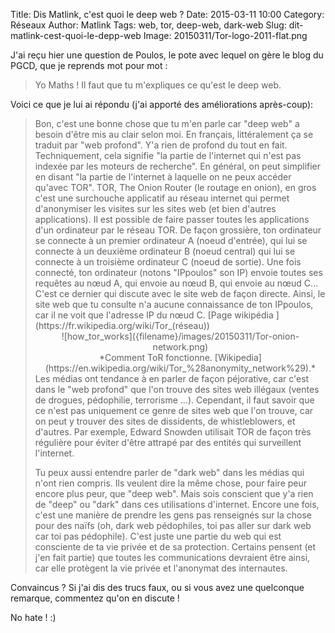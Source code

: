Title: Dis Matlink, c'est quoi le deep web ?
Date: 2015-03-11 10:00
Category: Réseaux
Author: Matlink
Tags: web, tor, deep-web, dark-web
Slug: dit-matlink-cest-quoi-le-depp-web
Image: 20150311/Tor-logo-2011-flat.png

J'ai reçu hier une question de Poulos, le pote avec lequel on gère le blog du PGCD, que je reprends mot pour mot : 
<blockquote>
Yo Maths ! Il faut que tu m'expliques ce qu'est le deep web.
</blockquote>

Voici ce que je lui ai répondu (j'ai apporté des améliorations après-coup): 
<blockquote>
Bon, c'est une bonne chose que tu m'en parle car "deep web" a besoin d'être mis au clair selon moi.
En français, littéralement ça se traduit par "web profond". Y'a rien de profond du tout en fait. Techniquement, cela signifie "la partie de l'internet qui n'est pas indexée par les moteurs de recherche". En général, on peut simplifier en disant "la partie de l'internet à laquelle on ne peux accéder qu'avec TOR".
TOR, The Onion Router (le routage en onion), en gros c'est une surchouche applicatif au réseau internet qui permet d'anonymiser les visites sur les sites web (et bien d'autres applications). Il est possible de faire passer toutes les applications d'un ordinateur par le réseau TOR. De façon grossière, ton ordinateur se connecte à un premier ordinateur A (noeud d'entrée), qui lui se connecte à un deuxième ordinateur B (noeud central) qui lui se connecte à un troisième ordinateur C (noeud de sortie). Une fois connecté, ton ordinateur (notons "IPpoulos" son IP) envoie toutes ses requêtes au nœud A, qui envoie au nœud B, qui envoie au nœud C... C'est ce dernier qui discute avec le site web de façon directe. Ainsi, le site web que tu consulte n'a aucune connaissance de ton IPpoulos, car il ne voit que l'adresse IP du nœud C. [Page wikipédia ](https://fr.wikipedia.org/wiki/Tor_(réseau))
<center>![how_tor_works]({filename}/images/20150311/Tor-onion-network.png)<br/>*Comment ToR fonctionne. [Wikipedia](https://en.wikipedia.org/wiki/Tor_%28anonymity_network%29).*</center>
Les médias ont tendance à en parler de façon péjorative, car c'est dans le "web profond" que l'on trouve des sites web illégaux (ventes de drogues, pédophilie, terrorisme ...).
Cependant, il faut savoir que ce n'est pas uniquement ce genre de sites web que l'on trouve, car on peut y trouver des sites de dissidents, de whistleblowers, et d'autres. Par exemple, Edward Snowden utilisait TOR de façon très régulière pour éviter d'être attrapé par des entités qui surveillent l'internet.

Tu peux aussi entendre parler de "dark web" dans les médias qui n'ont rien compris. Ils veulent dire la même chose, pour faire peur encore plus peur, que "deep web".
Mais sois conscient que y'a rien de "deep" ou "dark" dans ces utilisations d'internet. Encore une fois, c'est une manière de prendre les gens pas renseignés sur la chose pour des naïfs (oh, dark web pédophiles, toi pas aller sur dark web car toi pas pédophile). C'est juste une partie du web qui est consciente de ta vie privée et de sa protection. Certains pensent (et j'en fait partie) que toutes les communications devraient être ainsi, car elle protègent la vie privée et l'anonymat des internautes.
</blockquote>

Convaincus ? Si j'ai dis des trucs faux, ou si vous avez une quelconque remarque, commentez qu'on en discute ! 

No hate ! :)